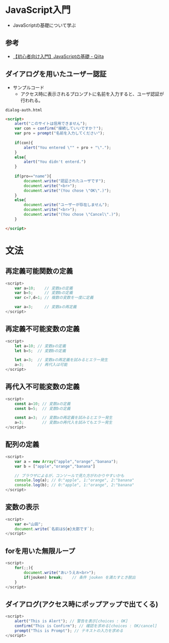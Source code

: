 # JavaScript入門

- JavaScriptの基礎について学ぶ

## 参考

- [【初心者向け入門】JavaScriptの基礎 - Qiita](https://qiita.com/ab-boy_ringo/items/23f60e051e3022f2a599)


## ダイアログを用いたユーザー認証

- サンプルコード
  - アクセス時に表示されるプロンプトに名前を入力すると、ユーザ認証が行われる。

`dialog-auth.html`
```html
<script>
    alert("このサイトは信用できません");
    var con = confirm("接続していいですか？");
    var pro = prompt("名前を入力してください");
    
    if(con){
        alert("You entered \"" + pro + "\".");
    }
    else{
        alert("You didn't enterd.")
    }
    
    if(pro=="name"){
        document.write("認証されたユーザです");
        document.write("<br>");
        document.write("(You chose \"OK\".)");
    }
    else{
        document.write("ユーザーが存在しません");
        document.write("<br>");
        document.write("(You chose \"Cancel\".)");
    }

</script>
```

# 文法
## 再定義可能関数の定義

```js
<script>
    var a=10;    // 変数aの定義
    var b=5;     // 変数bの定義
    var c=7,d=1; // 複数の変数を一度に定義

    var a=3;     // 変数aの再定義
</script>
```

## 再定義不可能変数の定義

```js
<script>
    let a=10; // 変数aの定義
    let b=5;  // 変数bの定義

    let a=3;  // 変数aの再定義を試みるとエラー発生
    a=3;      // 再代入は可能
</script>
```

## 再代入不可能変数の定義

```js
<script>
    const a=10; // 変数aの定義
    const b=5;  // 変数bの定義

    const a=3;  // 変数aの再定義を試みるとエラー発生
    a=3;        // 変数aの再代入を試みてもエラー発生
</script>
```

## 配列の定義

```js
<script>
    var a = new Array("apple","orange","banana");
    var b = ["apple","orange","banana"] 

    // ブラウザによるが，コンソールで見た方がわかりやすいかも
    console.log(a); // 0:"apple", 1:"orange", 2:"banana"
    console.log(b); // 0:"apple", 1:"orange", 2:"banana"
</script>
```

## 変数の表示

```js
<script>
    var e="山田";
    document.write(`名前は${e}太郎です`);
</script>
```

## forを用いた無限ループ

```js
<script>
    for(;;){
        document.write("あいうえお<br>");
        if(jouken) break;    // 条件 jouken を満たすとき脱出
    }
</script>
```

## ダイアログ(アクセス時にポップアップで出てくる)

```js
<script>
    alert("This is Alert"); // 警告を表示[choices : OK]
    confirm("This is Confirm"); // 確認を求める[choices : OK/cancel]
    prompt("This is Prompt"); // テキストの入力を求める
</script>
```

